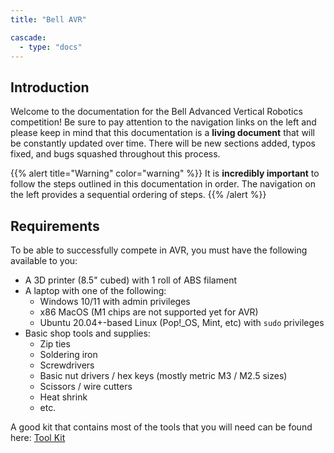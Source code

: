 ```yaml
---
title: "Bell AVR"

cascade:
  - type: "docs"
---
```


## Introduction

Welcome to the documentation for the Bell Advanced Vertical Robotics competition!
Be sure to pay attention to the navigation links on the left and please keep in mind
that this documentation is a **living document** that will be constantly updated over time.
There will be new sections added, typos fixed, and bugs squashed throughout
this process.

{{% alert title="Warning" color="warning" %}}
It is **incredibly important** to follow the steps outlined in this documentation in
order. The navigation on the left provides a sequential ordering of steps.
{{% /alert %}}

## Requirements

To be able to successfully compete in AVR, you must have the following
available to you:

- A 3D printer (8.5" cubed) with 1 roll of ABS filament
- A laptop with one of the following:
  - Windows 10/11 with admin privileges
  - x86 MacOS (M1 chips are not supported yet for AVR)
  - Ubuntu 20.04+-based Linux (Pop!\_OS, Mint, etc) with `sudo` privileges
- Basic shop tools and supplies:
  - Zip ties
  - Soldering iron
  - Screwdrivers
  - Basic nut drivers / hex keys (mostly metric M3 / M2.5 sizes)
  - Scissors / wire cutters
  - Heat shrink
  - etc.

A good kit that contains most of the tools that you will need can be found here:
[Tool Kit](https://www.amazon.com/Hobbypark-Professional-Screwdriver-Quadcopter-Helicopter/dp/B07MM2MZDK/)
